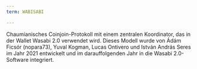 ```yaml
---
term: WABISABI

---
```

Chaumianisches Coinjoin-Protokoll mit einem zentralen Koordinator, das in der Wallet Wasabi 2.0 verwendet wird. Dieses Modell wurde von Ádám Ficsór (nopara73), Yuval Kogman, Lucas Ontivero und István András Seres im Jahr 2021 entwickelt und im darauffolgenden Jahr in die Wasabi 2.0-Software integriert.